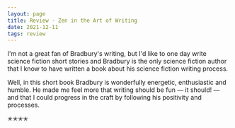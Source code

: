 ```yaml
---
layout: page
title: Review - Zen in the Art of Writing
date: 2021-12-11
tags: review
---
```


I'm not a great fan of Bradbury's writing, but I'd like to one day write science fiction short stories and Bradbury
is the only science fiction author that I know to have written a book about his science fiction writing process.

Well, in this short book Bradbury is wonderfully energetic, enthusiastic and humble. He made me feel more that writing
should be fun — it should! — and that I could progress in the craft by following his positivity and processes.

✭✭✭✭
